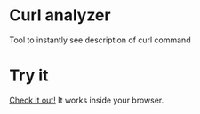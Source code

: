 # Curl analyzer
Tool to instantly see description of curl command

# Try it

[Check it out!](https://vkostenko.github.io/curl-helper/) It works inside your browser.
